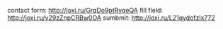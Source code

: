 contact form: http://joxi.ru/GrqDo9ptRvqeQA
fill field: http://joxi.ru/v29zZnpCRBw0OA
sumbmit: http://joxi.ru/L21qydofzlx772

